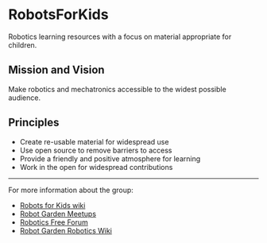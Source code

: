 # RobotsForKids

Robotics learning resources with a focus on material appropriate for children.

## Mission and Vision

Make robotics and mechatronics accessible to the widest possible audience.

## Principles

 - Create re-usable material for widespread use
 - Use open source to remove barriers to access
 - Provide a friendly and positive atmosphere for learning
 - Work in the open for widespread contributions

---
For more information about the group:
- [Robots for Kids wiki](https://github.com/ProgrammingRobotsStudyGroup/RobotsForKids/wiki)
- [Robot Garden Meetups](http://www.meetup.com/Robot-Garden)
- [Robotics Free Forum](http://prsg.freeforums.org/index.php)
- [Robot Garden Robotics Wiki](http://www.robotgarden.org/wiki/robotics/)

